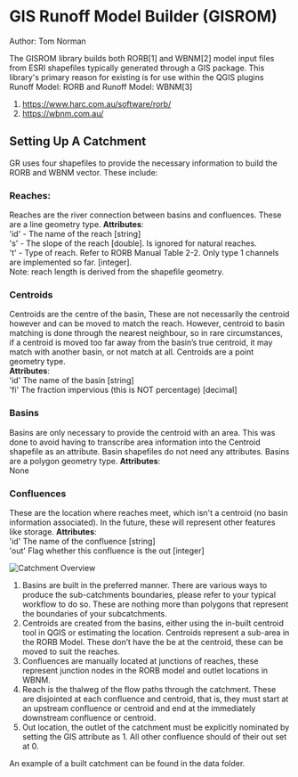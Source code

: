 # GIS Runoff Model Builder (GISROM)
Author: Tom Norman

The GISROM library builds both RORB[1] and WBNM[2] model input files from ESRI shapefiles typically generated through a GIS package. This library's primary reason for existing is for use within the QGIS plugins Runoff Model: RORB and Runoff Model: WBNM[3]

1. https://www.harc.com.au/software/rorb/
2. https://wbnm.com.au/

## Setting Up A Catchment
GR uses four shapefiles to provide the necessary information to build the RORB and WBNM vector. These include:
### Reaches:
Reaches are the river connection between basins and confluences. These are a line geometry type.
**Attributes**:  
'id' - The name of the reach [string]  
's' - The slope of the reach [double]. Is ignored for natural reaches.  
't' - Type of reach. Refer to RORB Manual Table 2-2. Only type 1 channels are implemented so far. [integer].  
Note: reach length is derived from the shapefile geometry.  
### Centroids
Centroids are the centre of the basin, These are not necessarily the centroid however and can be moved to match the reach. However, centroid to basin matching is done through the nearest neighbour, so in rare circumstances, if a centroid is moved too far away from the basin’s true centroid, it may match with another basin, or not match at all. Centroids are a point geometry type.  
**Attributes**:  
'id' The name of the basin [string]  
'fi' The fraction impervious (this is NOT percentage) [decimal]  
### Basins
Basins are only necessary to provide the centroid with an area. This was done to avoid having to transcribe area information into the Centroid shapefile as an attribute. Basin shapefiles do not need any attributes. Basins are a polygon geometry type.
**Attributes**:  
None  
### Confluences
These are the location where reaches meet, which isn't a centroid (no basin information associated). In the future, these will represent other features like storage.
**Attributes**:  
'id' The name of the confluence [string]  
'out' Flag whether this confluence is the out [integer]  

![Catchment Overview](https://github.com/norman-tom/gisrom/documentation/catchment_overview.png?raw=true)

1.	Basins are built in the preferred manner. There are various ways to produce the sub-catchments boundaries, please refer to your typical workflow to do so. These are nothing more than polygons that represent the boundaries of your subcatchments. 
2.	Centroids are created from the basins, either using the in-built centroid tool in QGIS or estimating the location. Centroids represent a sub-area in the RORB Model. These don’t have the be at the centroid, these can be moved to suit the reaches. 
3.	Confluences are manually located at junctions of reaches, these represent junction nodes in the RORB model and outlet locations in WBNM. 
4.	Reach is the thalweg of the flow paths through the catchment. These are disjointed at each confluence and centroid, that is, they must start at an upstream confluence or centroid and end at the immediately downstream confluence or centroid.
5.	Out location, the outlet of the catchment must be explicitly nominated by setting the GIS attribute as 1. All other confluence should of their out set at 0.   

An example of a built catchment can be found in the data folder. 